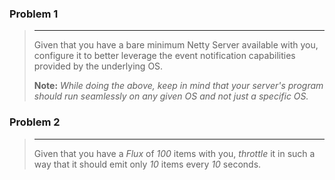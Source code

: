### Problem 1
> ---
> Given that you have a bare minimum Netty Server available with you, configure it to better leverage the event notification capabilities provided by the underlying OS.
> 
> **Note:** *While doing the above, keep in mind that your server's program should run seamlessly on any given OS and not just a specific OS.*    
> 
### Problem 2
> ---
> Given that you have a _Flux_ of _100_ items with you, _throttle_ it in such a way that it should emit only _10_ items every _10_ seconds.  
> 